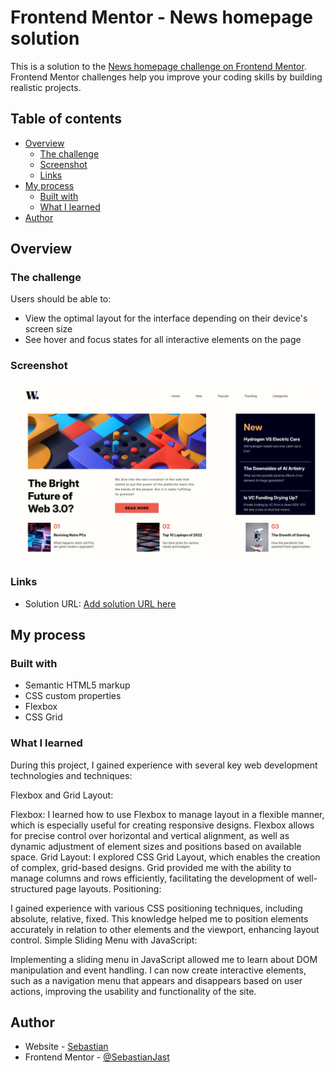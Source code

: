 # Frontend Mentor - News homepage solution

This is a solution to the [News homepage challenge on Frontend Mentor](https://www.frontendmentor.io/challenges/news-homepage-H6SWTa1MFl). Frontend Mentor challenges help you improve your coding skills by building realistic projects.

## Table of contents

- [Overview](#overview)
  - [The challenge](#the-challenge)
  - [Screenshot](#screenshot)
  - [Links](#links)
- [My process](#my-process)
  - [Built with](#built-with)
  - [What I learned](#what-i-learned)
- [Author](#author)

## Overview

### The challenge

Users should be able to:

- View the optimal layout for the interface depending on their device's screen size
- See hover and focus states for all interactive elements on the page

### Screenshot

![Screenshot solution](./assets/images/screenshot.JPG)

### Links

- Solution URL: [Add solution URL here](https://sebastianjast.github.io/News-homepage-main/)

## My process

### Built with

- Semantic HTML5 markup
- CSS custom properties
- Flexbox
- CSS Grid

### What I learned

During this project, I gained experience with several key web development technologies and techniques:

Flexbox and Grid Layout:

Flexbox: I learned how to use Flexbox to manage layout in a flexible manner, which is especially useful for creating responsive designs. Flexbox allows for precise control over horizontal and vertical alignment, as well as dynamic adjustment of element sizes and positions based on available space.
Grid Layout: I explored CSS Grid Layout, which enables the creation of complex, grid-based designs. Grid provided me with the ability to manage columns and rows efficiently, facilitating the development of well-structured page layouts.
Positioning:

I gained experience with various CSS positioning techniques, including absolute, relative, fixed. This knowledge helped me to position elements accurately in relation to other elements and the viewport, enhancing layout control.
Simple Sliding Menu with JavaScript:

Implementing a sliding menu in JavaScript allowed me to learn about DOM manipulation and event handling. I can now create interactive elements, such as a navigation menu that appears and disappears based on user actions, improving the usability and functionality of the site.

## Author

- Website - [Sebastian](https://sebastianjast.github.io/Responsive_CV/)
- Frontend Mentor - [@SebastianJast](https://www.frontendmentor.io/profile/SebastianJast)
